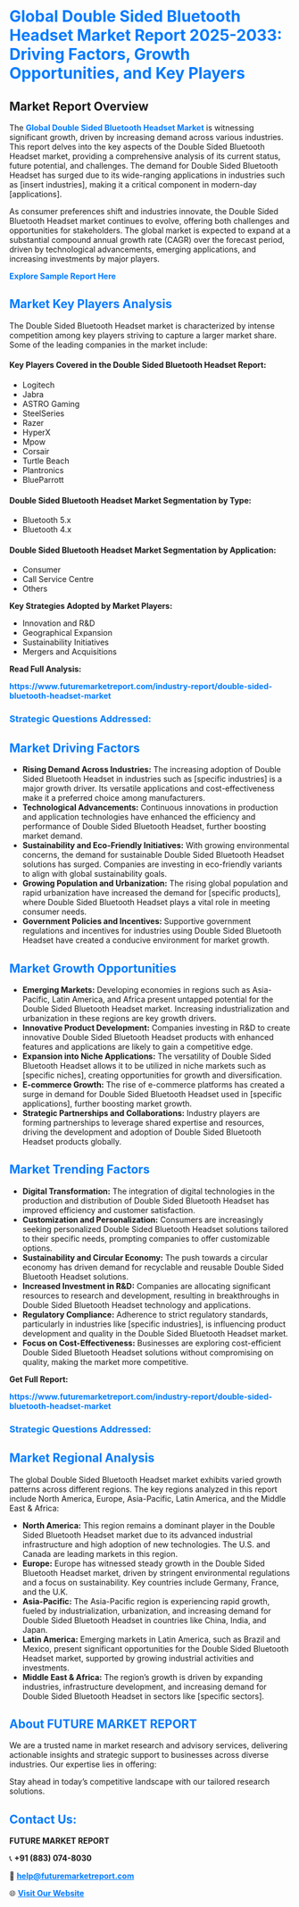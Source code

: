 <h1 style="color: #007BFF;">Global Double Sided Bluetooth Headset Market Report 2025-2033: Driving Factors, Growth Opportunities, and Key Players</h1>

<section id="overview">
<h2>Market Report Overview</h2>
<p>The <a href="https://www.futuremarketreport.com/industry-report/double-sided-bluetooth-headset-market" style="color: #007BFF; text-decoration: none;"><strong>Global Double Sided Bluetooth Headset Market</strong></a> is witnessing significant growth, driven by increasing demand across various industries. This report delves into the key aspects of the Double Sided Bluetooth Headset market, providing a comprehensive analysis of its current status, future potential, and challenges. The demand for Double Sided Bluetooth Headset has surged due to its wide-ranging applications in industries such as [insert industries], making it a critical component in modern-day [applications].</p>
<p>As consumer preferences shift and industries innovate, the Double Sided Bluetooth Headset market continues to evolve, offering both challenges and opportunities for stakeholders. The global market is expected to expand at a substantial compound annual growth rate (CAGR) over the forecast period, driven by technological advancements, emerging applications, and increasing investments by major players.</p>
</section>

<section id="overview">
<p><a href="https://www.futuremarketreport.com/request-sample/reportId=75727" style="color: #007BFF; text-decoration: none;"><strong>Explore Sample Report Here</strong></a></p>
</section>

<section id="key-players">
<h2 style="color: #007BFF;">Market Key Players Analysis</h2>
<p>The Double Sided Bluetooth Headset market is characterized by intense competition among key players striving to capture a larger market share. Some of the leading companies in the market include:</p>
<h4>Key Players Covered in the Double Sided Bluetooth Headset Report:</h4>
<ul><li>Logitech</li><li>Jabra</li><li>ASTRO Gaming</li><li>SteelSeries</li><li>Razer</li><li>HyperX</li><li>Mpow</li><li>Corsair</li><li>Turtle Beach</li><li>Plantronics</li><li>BlueParrott</li></ul>
<h4>Double Sided Bluetooth Headset Market Segmentation by Type:</h4>
<ul><li>Bluetooth 5.x</li><li>Bluetooth 4.x</li></ul>

<h4>Double Sided Bluetooth Headset Market Segmentation by Application:</h4>
<ul><li>Consumer</li><li>Call Service Centre</li><li>Others</li></ul>
<p><strong>Key Strategies Adopted by Market Players:</strong></p>
<ul>
<li>Innovation and R&D</li>
<li>Geographical Expansion</li>
<li>Sustainability Initiatives</li>
<li>Mergers and Acquisitions</li>
</ul>
</section>

<section>
<p><strong>Read Full Analysis: </strong></p><a href="https://www.futuremarketreport.com/industry-report/double-sided-bluetooth-headset-market" style="color: #007BFF; text-decoration: none;"><strong>https://www.futuremarketreport.com/industry-report/double-sided-bluetooth-headset-market</strong></a>
<h3 style="color: #007BFF;">Strategic Questions Addressed:</h3>
</section>

<section id="driving-factors">
<h2 style="color: #007BFF;">Market Driving Factors</h2>
<ul>
<li><strong>Rising Demand Across Industries:</strong> The increasing adoption of Double Sided Bluetooth Headset in industries such as [specific industries] is a major growth driver. Its versatile applications and cost-effectiveness make it a preferred choice among manufacturers.</li>
<li><strong>Technological Advancements:</strong> Continuous innovations in production and application technologies have enhanced the efficiency and performance of Double Sided Bluetooth Headset, further boosting market demand.</li>
<li><strong>Sustainability and Eco-Friendly Initiatives:</strong> With growing environmental concerns, the demand for sustainable Double Sided Bluetooth Headset solutions has surged. Companies are investing in eco-friendly variants to align with global sustainability goals.</li>
<li><strong>Growing Population and Urbanization:</strong> The rising global population and rapid urbanization have increased the demand for [specific products], where Double Sided Bluetooth Headset plays a vital role in meeting consumer needs.</li>
<li><strong>Government Policies and Incentives:</strong> Supportive government regulations and incentives for industries using Double Sided Bluetooth Headset have created a conducive environment for market growth.</li>
</ul>
</section>

<section id="growth-opportunities">
<h2 style="color: #007BFF;">Market Growth Opportunities</h2>
<ul>
<li><strong>Emerging Markets:</strong> Developing economies in regions such as Asia-Pacific, Latin America, and Africa present untapped potential for the Double Sided Bluetooth Headset market. Increasing industrialization and urbanization in these regions are key growth drivers.</li>
<li><strong>Innovative Product Development:</strong> Companies investing in R&D to create innovative Double Sided Bluetooth Headset products with enhanced features and applications are likely to gain a competitive edge.</li>
<li><strong>Expansion into Niche Applications:</strong> The versatility of Double Sided Bluetooth Headset allows it to be utilized in niche markets such as [specific niches], creating opportunities for growth and diversification.</li>
<li><strong>E-commerce Growth:</strong> The rise of e-commerce platforms has created a surge in demand for Double Sided Bluetooth Headset used in [specific applications], further boosting market growth.</li>
<li><strong>Strategic Partnerships and Collaborations:</strong> Industry players are forming partnerships to leverage shared expertise and resources, driving the development and adoption of Double Sided Bluetooth Headset products globally.</li>
</ul>
</section>

<section id="trending-factors">
<h2 style="color: #007BFF;">Market Trending Factors</h2>
<ul>
<li><strong>Digital Transformation:</strong> The integration of digital technologies in the production and distribution of Double Sided Bluetooth Headset has improved efficiency and customer satisfaction.</li>
<li><strong>Customization and Personalization:</strong> Consumers are increasingly seeking personalized Double Sided Bluetooth Headset solutions tailored to their specific needs, prompting companies to offer customizable options.</li>
<li><strong>Sustainability and Circular Economy:</strong> The push towards a circular economy has driven demand for recyclable and reusable Double Sided Bluetooth Headset solutions.</li>
<li><strong>Increased Investment in R&D:</strong> Companies are allocating significant resources to research and development, resulting in breakthroughs in Double Sided Bluetooth Headset technology and applications.</li>
<li><strong>Regulatory Compliance:</strong> Adherence to strict regulatory standards, particularly in industries like [specific industries], is influencing product development and quality in the Double Sided Bluetooth Headset market.</li>
<li><strong>Focus on Cost-Effectiveness:</strong> Businesses are exploring cost-efficient Double Sided Bluetooth Headset solutions without compromising on quality, making the market more competitive.</li>
</ul>
</section>

<section>
<p><strong>Get Full Report: </strong></p><a href="https://www.futuremarketreport.com/industry-report/double-sided-bluetooth-headset-market" style="color: #007BFF; text-decoration: none;"><strong>https://www.futuremarketreport.com/industry-report/double-sided-bluetooth-headset-market</strong></a>
<h3 style="color: #007BFF;">Strategic Questions Addressed:</h3>
</section>


<section id="regional-analysis">
<h2 style="color: #007BFF;">Market Regional Analysis</h2>
<p>The global Double Sided Bluetooth Headset market exhibits varied growth patterns across different regions. The key regions analyzed in this report include North America, Europe, Asia-Pacific, Latin America, and the Middle East & Africa:</p>
<ul>
<li><strong>North America:</strong> This region remains a dominant player in the Double Sided Bluetooth Headset market due to its advanced industrial infrastructure and high adoption of new technologies. The U.S. and Canada are leading markets in this region.</li>
<li><strong>Europe:</strong> Europe has witnessed steady growth in the Double Sided Bluetooth Headset market, driven by stringent environmental regulations and a focus on sustainability. Key countries include Germany, France, and the U.K.</li>
<li><strong>Asia-Pacific:</strong> The Asia-Pacific region is experiencing rapid growth, fueled by industrialization, urbanization, and increasing demand for Double Sided Bluetooth Headset in countries like China, India, and Japan.</li>
<li><strong>Latin America:</strong> Emerging markets in Latin America, such as Brazil and Mexico, present significant opportunities for the Double Sided Bluetooth Headset market, supported by growing industrial activities and investments.</li>
<li><strong>Middle East & Africa:</strong> The region’s growth is driven by expanding industries, infrastructure development, and increasing demand for Double Sided Bluetooth Headset in sectors like [specific sectors].</li>
</ul>
</section>

<footer>
<h2 style="color: #007BFF;">About FUTURE MARKET REPORT</h2>
<p>We are a trusted name in market research and advisory services, delivering actionable insights and strategic support to businesses across diverse industries. Our expertise lies in offering:</p>

<p>Stay ahead in today’s competitive landscape with our tailored research solutions.</p>

<h2 style="color: #007BFF;">Contact Us:</h2>
<p><strong>FUTURE MARKET REPORT</strong></p>
<p>📞 <strong>+91 (883) 074-8030</strong></p>
<p>📧 <strong><a href="mailto:help@futuremarketreport.com" style="color: #007BFF;">help@futuremarketreport.com</a></strong></p>
<p>🌐 <strong><a href="https://www.futuremarketreport.com/" style="color: #007BFF;">Visit Our Website</a></strong></p>
</footer>